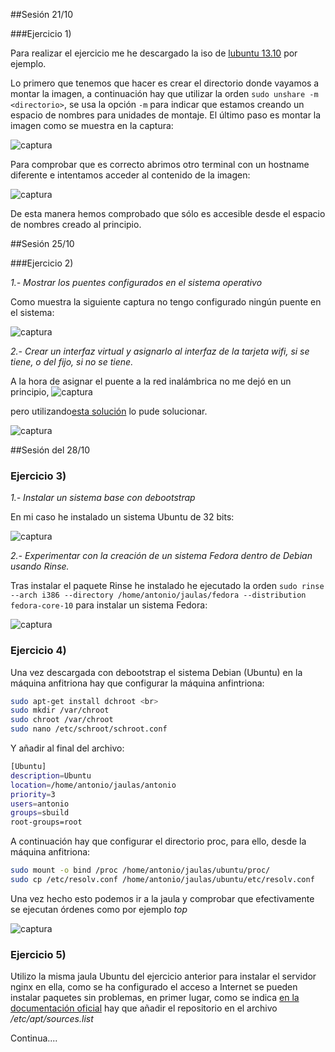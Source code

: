 
##Sesión 21/10

###Ejercicio 1)

Para realizar el ejercicio me he descargado la iso de [lubuntu 13.10](https://help.ubuntu.com/community/Lubuntu/GetLubuntu) por ejemplo.

Lo primero que tenemos que hacer es crear el directorio donde vayamos a montar la imagen, a continuación hay que utilizar la orden `sudo unshare -m <directorio>`, se usa la opción `-m` para indicar que estamos creando un espacio de nombres para unidades de montaje. El último paso es montar la imagen como se muestra en la captura:

![captura](https://dl.dropboxusercontent.com/s/x92pu2gifzqh5zx/ej1-1.png)

Para comprobar que es correcto abrimos otro terminal con un hostname diferente e intentamos acceder al contenido de la imagen:

![captura](https://dl.dropboxusercontent.com/s/qhciv9a2t1ha0mc/ej1-2.png?m)

De esta manera hemos comprobado que sólo es accesible desde el espacio de nombres creado al principio.

##Sesión 25/10

###Ejercicio 2)

*1.- Mostrar los puentes configurados en el sistema operativo*

Como muestra la siguiente captura no tengo configurado ningún puente en el sistema:

![captura](https://dl.dropboxusercontent.com/s/x1zvepj5bgrtnxu/ej2-1.png)

*2.- Crear un interfaz virtual y asignarlo al interfaz de la tarjeta wifi, si se tiene, o del fijo, si no se tiene.*

A la hora de asignar el puente a la red inalámbrica no me dejó en un principio, 
![captura](https://dl.dropboxusercontent.com/s/wpt3mo6emqo1g1y/ej2-2.png)

pero utilizando[esta solución](http://ubuntuforums.org/showthread.php?t=1681045) lo pude solucionar.

![captura](https://dl.dropboxusercontent.com/s/pi7kfijytih7g1b/ej2-3.png)


##Sesión del 28/10

### Ejercicio 3)

*1.- Instalar un sistema base con debootstrap*

En mi caso he instalado un sistema Ubuntu de 32 bits:

![captura](https://dl.dropboxusercontent.com/s/ewnfc74scphgnvm/ej3-1.png)

*2.- Experimentar con la creación de un sistema Fedora dentro de Debian usando Rinse.*

Tras instalar el paquete Rinse he instalado he ejecutado la orden `sudo rinse --arch i386 --directory /home/antonio/jaulas/fedora --distribution fedora-core-10` para instalar un sistema Fedora:

![captura](https://dl.dropboxusercontent.com/s/chieahlb4oio21c/ej3-2.png)


### Ejercicio 4)

Una vez descargada con debootstrap el sistema Debian (Ubuntu) en la máquina anfitriona hay que configurar la máquina anfintriona:

```sh
sudo apt-get install dchroot <br>
sudo mkdir /var/chroot	
sudo chroot /var/chroot	
sudo nano /etc/schroot/schroot.conf
```	

Y añadir al final del archivo:

```sh
[Ubuntu]
description=Ubuntu
location=/home/antonio/jaulas/antonio
priority=3
users=antonio
groups=sbuild
root-groups=root
```

A continuación hay que configurar el directorio proc, para ello, desde la máquina anfitriona:
```sh
sudo mount -o bind /proc /home/antonio/jaulas/ubuntu/proc/
sudo cp /etc/resolv.conf /home/antonio/jaulas/ubuntu/etc/resolv.conf
```

Una vez hecho esto podemos ir a la jaula y comprobar que efectivamente se ejecutan órdenes como por ejemplo *top*

![captura](https://dl.dropboxusercontent.com/s/xqwm7pq3yqc8a8a/ej4-1.png)


### Ejercicio 5)

Utilizo la misma jaula Ubuntu del ejercicio anterior para instalar el servidor nginx en ella, como se ha configurado el acceso a Internet se pueden instalar paquetes sin problemas, en primer lugar, como se indica [en la documentación oficial](http://wiki.nginx.org/Install) hay que añadir el repositorio en el archivo */etc/apt/sources.list*

Continua....







